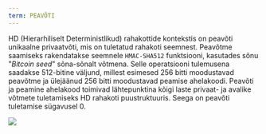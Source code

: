```yaml
---
term: PEAVÕTI
---
```


HD (Hierarhiliselt Deterministlikud) rahakottide kontekstis on peavõti unikaalne privaatvõti, mis on tuletatud rahakoti seemnest. Peavõtme saamiseks rakendatakse seemnele `HMAC-SHA512` funktsiooni, kasutades sõnu "*Bitcoin seed*" sõna-sõnalt võtmena. Selle operatsiooni tulemusena saadakse 512-bitine väljund, millest esimesed 256 bitti moodustavad peavõtme ja ülejäänud 256 bitti moodustavad peamise ahelakoodi. Peavõti ja peamine ahelakood toimivad lähtepunktina kõigi laste privaat- ja avalike võtmete tuletamiseks HD rahakoti puustruktuuris. Seega on peavõti tuletamise sügavusel 0.

![](../../dictionnaire/assets/19.png)